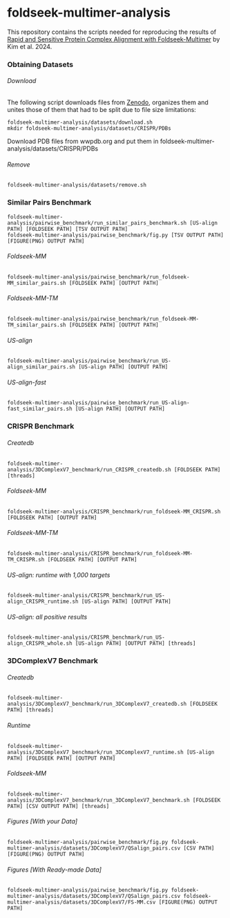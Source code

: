 # foldseek-multimer-analysis
This repository contains the scripts needed for reproducing the results of [Rapid and Sensitive Protein Complex Alignment with Foldseek-Multimer](https://www.biorxiv.org/content/10.1101/2024.04.14.589414v1) by Kim et al. 2024.
### Obtaining Datasets
###### Download
The following script downloads files from [Zenodo](https://zenodo.org/records/11208705), organizes them and unites those of them that had to be split due to file size limitations:

    foldseek-multimer-analysis/datasets/download.sh
    mkdir foldseek-multimer-analysis/datasets/CRISPR/PDBs
Download PDB files from wwpdb.org and put them in foldseek-multimer-analysis/datasets/CRISPR/PDBs
###### Remove
    foldseek-multimer-analysis/datasets/remove.sh
### Similar Pairs Benchmark 
    foldseek-multimer-analysis/pairwise_benchmark/run_similar_pairs_benchmark.sh [US-align PATH] [FOLDSEEK PATH] [TSV OUTPUT PATH]
    foldseek-multimer-analysis/pairwise_benchmark/fig.py [TSV OUTPUT PATH] [FIGURE(PNG) OUTPUT PATH]
###### Foldseek-MM
    foldseek-multimer-analysis/pairwise_benchmark/run_foldseek-MM_similar_pairs.sh [FOLDSEEK PATH] [OUTPUT PATH]
###### Foldseek-MM-TM
    foldseek-multimer-analysis/pairwise_benchmark/run_foldseek-MM-TM_similar_pairs.sh [FOLDSEEK PATH] [OUTPUT PATH]
###### US-align
    foldseek-multimer-analysis/pairwise_benchmark/run_US-align_similar_pairs.sh [US-align PATH] [OUTPUT PATH]
###### US-align-fast
    foldseek-multimer-analysis/pairwise_benchmark/run_US-align-fast_similar_pairs.sh [US-align PATH] [OUTPUT PATH]
### CRISPR Benchmark 
###### Createdb 
    foldseek-multimer-analysis/3DComplexV7_benchmark/run_CRISPR_createdb.sh [FOLDSEEK PATH] [threads]
###### Foldseek-MM
    foldseek-multimer-analysis/CRISPR_benchmark/run_foldseek-MM_CRISPR.sh [FOLDSEEK PATH] [OUTPUT PATH]
###### Foldseek-MM-TM
    foldseek-multimer-analysis/CRISPR_benchmark/run_foldseek-MM-TM_CRISPR.sh [FOLDSEEK PATH] [OUTPUT PATH]
###### US-align: runtime with 1,000 targets
    foldseek-multimer-analysis/CRISPR_benchmark/run_US-align_CRISPR_runtime.sh [US-align PATH] [OUTPUT PATH]
###### US-align: all positive results
    foldseek-multimer-analysis/CRISPR_benchmark/run_US-align_CRISPR_whole.sh [US-align PATH] [OUTPUT PATH] [threads]
### 3DComplexV7 Benchmark
###### Createdb
    foldseek-multimer-analysis/3DComplexV7_benchmark/run_3DComplexV7_createdb.sh [FOLDSEEK PATH] [threads]
###### Runtime
    foldseek-multimer-analysis/3DComplexV7_benchmark/run_3DComplexV7_runtime.sh [US-align PATH] [FOLDSEEK PATH] [OUTPUT PATH]
###### Foldseek-MM
    foldseek-multimer-analysis/3DComplexV7_benchmark/run_3DComplexV7_benchmark.sh [FOLDSEEK PATH] [CSV OUTPUT PATH] [threads]
###### Figures [With your Data]
    foldseek-multimer-analysis/pairwise_benchmark/fig.py foldseek-multimer-analysis/datasets/3DComplexV7/QSalign_pairs.csv [CSV PATH] [FIGURE(PNG) OUTPUT PATH]
###### Figures [With Ready-made Data]  
    foldseek-multimer-analysis/pairwise_benchmark/fig.py foldseek-multimer-analysis/datasets/3DComplexV7/QSalign_pairs.csv foldseek-multimer-analysis/datasets/3DComplexV7/FS-MM.csv [FIGURE(PNG) OUTPUT PATH]
